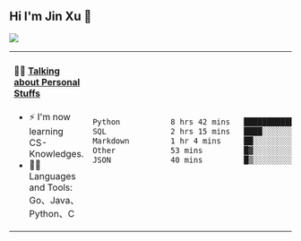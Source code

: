 
## Hi I'm Jin Xu 👋
![](https://komarev.com/ghpvc/?username=jiayouxujin&color=brightgreen&label=PROFILE+VIEWS)



<table align="center">
<tr>
<td valign="top" width="60%">

#### 🏋️‍♀️ <a href="https://github.com/jiayouxujin" target="_blank">Talking about Personal Stuffs</a>
<!-- recent_releases starts -->

- ⚡  I'm now learning CS-Knowledges.  
- 🏊‍♂️ Languages and Tools: Go、Java、Python、C
<!-- recent_releases ends -->
</td>
<td>
 
<!--START_SECTION:waka-->

```txt
Python           8 hrs 42 mins   ███████████████▒░░░░░░░░░   60.90 %
SQL              2 hrs 15 mins   ████░░░░░░░░░░░░░░░░░░░░░   15.78 %
Markdown         1 hr 4 mins     ██░░░░░░░░░░░░░░░░░░░░░░░   07.48 %
Other            53 mins         █▓░░░░░░░░░░░░░░░░░░░░░░░   06.26 %
JSON             40 mins         █▒░░░░░░░░░░░░░░░░░░░░░░░   04.70 %
```

<!--END_SECTION:waka-->
 
</td>
</tr>
</table>





